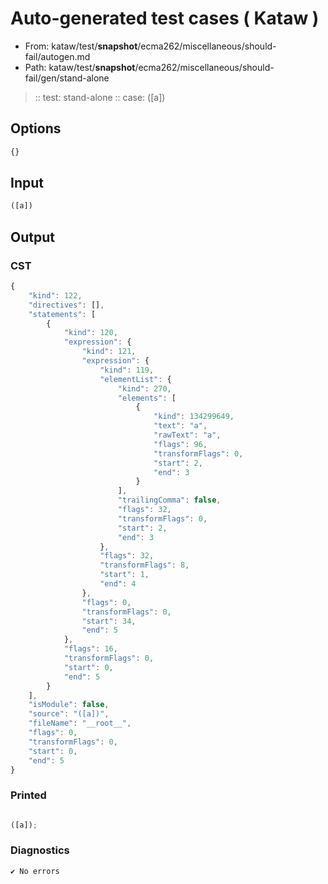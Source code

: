 # Auto-generated test cases ( Kataw )
- From: kataw/test/__snapshot__/ecma262/miscellaneous/should-fail/autogen.md
- Path: kataw/test/__snapshot__/ecma262/miscellaneous/should-fail/gen/stand-alone
> :: test: stand-alone
> :: case: ([a])
## Options

`````js
{}
`````
## Input

`````js
([a])
`````
## Output

### CST

```javascript
{
    "kind": 122,
    "directives": [],
    "statements": [
        {
            "kind": 120,
            "expression": {
                "kind": 121,
                "expression": {
                    "kind": 119,
                    "elementList": {
                        "kind": 270,
                        "elements": [
                            {
                                "kind": 134299649,
                                "text": "a",
                                "rawText": "a",
                                "flags": 96,
                                "transformFlags": 0,
                                "start": 2,
                                "end": 3
                            }
                        ],
                        "trailingComma": false,
                        "flags": 32,
                        "transformFlags": 0,
                        "start": 2,
                        "end": 3
                    },
                    "flags": 32,
                    "transformFlags": 8,
                    "start": 1,
                    "end": 4
                },
                "flags": 0,
                "transformFlags": 0,
                "start": 34,
                "end": 5
            },
            "flags": 16,
            "transformFlags": 0,
            "start": 0,
            "end": 5
        }
    ],
    "isModule": false,
    "source": "([a])",
    "fileName": "__root__",
    "flags": 0,
    "transformFlags": 0,
    "start": 0,
    "end": 5
}
```

### Printed

```javascript

([a]);
```

### Diagnostics

```javascript
✔ No errors
```

